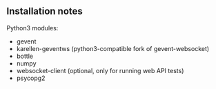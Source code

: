 Installation notes
------------------

Python3 modules:
* gevent
* karellen-geventws (python3-compatible fork of gevent-websocket)
* bottle
* numpy
* websocket-client (optional, only for running web API tests)
* psycopg2

